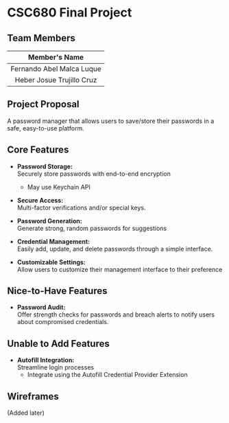 # CSC680 Final Project

## Team Members


| Member's Name    | 
|:------------:|
| Fernando Abel Malca Luque  |
| Heber Josue Trujillo Cruz    | 


## Project Proposal

A password manager that allows users to save/store their passwords in a safe, easy-to-use platform. 

## Core Features

- **Password Storage:**  
  Securely store passwords with end-to-end encryption
    - May use Keychain API

- **Secure Access:**  
  Multi-factor verifications and/or special keys.

- **Password Generation:**  
  Generate strong, random passwords for suggestions

- **Credential Management:**  
  Easily add, update, and delete passwords through a simple interface.

- **Customizable Settings:**  
  Allow users to customize their management interface to their preference

## Nice-to-Have Features

- **Password Audit:**  
  Offer strength checks for passwords and breach alerts to notify users about compromised credentials.

## Unable to Add Features
- **Autofill Integration:**  
  Streamline login processes
    - Integrate using the Autofill Credential Provider Extension

## Wireframes

 (Added later)
